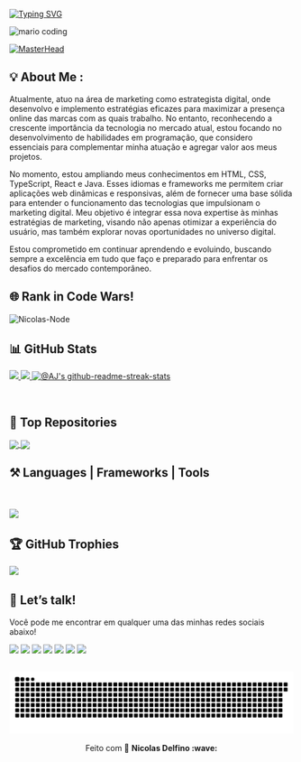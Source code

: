 <!-- Meu Nome -->
<!--<h1 align="center" >Olá! Eu sou o Nicolas Delfino! 👋</h1>-->

[![Typing SVG](https://readme-typing-svg.demolab.com?font=Sf+Pro+Display+semibold&weight=900&size=40&pause=1000&color=FFFFFF&width=600&height=60&lines=Ol%C3%A1!+Eu+sou+o+Nicolas+Delfino!+%F0%9F%91%8B)](https://git.io/typing-svg)

<!-- Banner do Mario Programando -->
![mario coding](https://i.imgur.com/1ZvVkDc.gif)

<!-- Banner do cara Programando no Quarto --> <!-- Para ativar esse Banner, é só tirar o segundo ponto depois do appspot -->
[![MasterHead](https://firebasestorage.googleapis.com/v0/b/flexi-coding.appspot..com/o/dempgi7-520f8d5f-63d4-4453-8822-dbc149ae27f8.gif?alt=media&token=91c0c7b2-93c3-4029-b011-1a8703c5730d)](https://onicolasdelfino.io)

<!-- Biografia (Tópicos) --> 
<!-- Para retomar com a Biografia em Tópico, é só organizar de acordo com o traço de tópico (-) para que ele deixe de ser um comentário e desfazer as setas. - Atualmente, atuo na área de marketing como estrategista digital, com foco no desenvolvimento de habilidades em programação, que considero essenciais no mercado atual. Estou ampliando meus conhecimentos em HTML, CSS, TypeScript, React e Java. Além disso, tenho uma grande admiração por soul e jazz. -->

<!-- Biografia (Descritiva) -->
  ## 💡 About Me :

Atualmente, atuo na área de marketing como estrategista digital, onde desenvolvo e implemento estratégias eficazes para maximizar a presença online das marcas com as quais trabalho. No entanto, reconhecendo a crescente importância da tecnologia no mercado atual, estou focando no desenvolvimento de habilidades em programação, que considero essenciais para complementar minha atuação e agregar valor aos meus projetos.

No momento, estou ampliando meus conhecimentos em HTML, CSS, TypeScript, React e Java. Esses idiomas e frameworks me permitem criar aplicações web dinâmicas e responsivas, além de fornecer uma base sólida para entender o funcionamento das tecnologias que impulsionam o marketing digital. Meu objetivo é integrar essa nova expertise às minhas estratégias de marketing, visando não apenas otimizar a experiência do usuário, mas também explorar novas oportunidades no universo digital.

Estou comprometido em continuar aprendendo e evoluindo, buscando sempre a excelência em tudo que faço e preparado para enfrentar os desafios do mercado contemporâneo.

<!-- Rank de Projetos no Code Wars -->
<div style="display: inline_block">
<h2>🌐 Rank in Code Wars!</h2>
 <img align="center" alt="Nicolas-Node" height="100" width="420" src='https://www.codewars.com/users/onicolasdelfino/badges/large'>
</div>

<!-- Status em tempo real de todos os meus Projetos ou Colaborações em Dados -->
## 📊 GitHub Stats

<div> 
  <a href="https://github.com/onicolasdelfino">
 <!-- <img height="180em" src="https://github-readme-stats.vercel.app/api?username=onicolasdelfino&show_icons=true&theme=dark&include_all_commits=true&count_private=true" />-->
    <img height="180em" src="https://github-readme-stats.vercel.app/api?username=onicolasdelfino&show_icons=true&theme=dark&include_all_commits=true&count_private=true&hide_title=false&rank_icon=github" />
  <img height="180em" src="https://github-readme-stats.vercel.app/api/top-langs/?username=onicolasdelfino&layout=compact&langs_count=6&theme=dark" />
    <img height="180em" src="https://github-readme-streak-stats.herokuapp.com?user=onicolasdelfino&theme=dark&hide_border=true&date_format=M%20j%5B%2C%20Y%5D" width="45%" alt="@AJ's github-readme-streak-stats" />
  </a>
</p>
<br/>
</div>

<!-- Fixado os Top Repositórios -->
## 📌 Top Repositories

<a href="https://github.com/onicolasdelfino/onicolasdelfino">
 <!-- <img align="center" src="https://github-readme-stats.vercel.app/api/pin/?username=onicolasdelfino&repo=github-readme-stats&theme=dark" />-->
  <img align="center" src="https://github-readme-stats.vercel.app/api/pin/?username=onicolasdelfino&repo=onicolasdelfino&theme=dark&show_owner=true" />
</a>
<a href="https://github.com/onicolasdelfino/Optimization-System-Windows-11">
  <img align="center" src="https://github-readme-stats.vercel.app/api/pin/?username=onicolasdelfino&repo=Optimization-System-Windows-11&theme=dark" />
</a>

<h2 align="display">⚒️ Languages | Frameworks | Tools</h2>
<br/>
<br/>
<div align="display">
    <img src="https://skillicons.dev/icons?i=react,nestjs,bootstrap,mui,html,css,git,github,gitlab,tailwind,vscode,androidstudio,notion,nodejs,javascript,typescript,angular,vue,express,c,codepen,cs,java,gradle,nextjs,swift,dart,flutter,firebase,docker,graphql,go,rust,python,django,postgres,mysql,sqlite,mongodb,arduino,azure,figma,blender,ai,au,ps,pr,xd" />

<!-- Linguagens que eu uso -->
<!--## 💻 My Stack

<div style="display: inline_block"><br>
  <img align="center" alt="Nicolas-Node" height="30" width="40" src='https://cdn.jsdelivr.net/gh/devicons/devicon/icons/nodejs/nodejs-original.svg'>
  <img align="center" alt="Nicolas-Nest" height="30" width="40" src="https://cdn.jsdelivr.net/gh/devicons/devicon@latest/icons/nestjs/nestjs-original.svg" />
  <img align="center" alt="Nicolas-Js" height="30" width="40" src="https://raw.githubusercontent.com/devicons/devicon/master/icons/javascript/javascript-plain.svg">
  <img align="center" alt="Nicolas-Ts" height="30" width="40" src="https://raw.githubusercontent.com/devicons/devicon/master/icons/typescript/typescript-plain.svg">
  <img align="center" alt="Nicolas-Java" height="30" width="40" src='https://cdn.jsdelivr.net/gh/devicons/devicon/icons/java/java-original.svg'>
  <img align="center" alt="Nicolas-HTML" height="30" width="40" src="https://raw.githubusercontent.com/devicons/devicon/master/icons/html5/html5-original.svg">
  <img align="center" alt="Nicolas-CSS" height="30" width="40" src="https://raw.githubusercontent.com/devicons/devicon/master/icons/css3/css3-original.svg">
  <img align="center" alt="Nicolas-Mongo" height="30" width="40" src='https://cdn.jsdelivr.net/gh/devicons/devicon/icons/mongodb/mongodb-original.svg'>
  <img align="center" alt="Nicolas-postgre" height="30" width="40" src='https://cdn.jsdelivr.net/gh/devicons/devicon/icons/postgresql/postgresql-original.svg'>
  <img align="center" alt="Nicolas-mysql" height="30" width="40" src='https://cdn.jsdelivr.net/gh/devicons/devicon/icons/mysql/mysql-original.svg'>
  <img align="center" alt="Nicolas-git" height="30" width="40" src='https://cdn.jsdelivr.net/gh/devicons/devicon/icons/git/git-original.svg'>
  <img align="center" alt="Nicolas-github" height="30" width="40" src='https://cdn.jsdelivr.net/gh/devicons/devicon/icons/github/github-original.svg'>
  <img align="center" alt="Nicolas-gitLab" height="30" width="40" src='https://cdn.jsdelivr.net/gh/devicons/devicon/icons/gitlab/gitlab-original.svg'>
</div>
  
##-->

<!-- Meios de Contato e Redes Sociais -->

## 🏆 GitHub Trophies
![](https://github-profile-trophy.vercel.app/?username=onicolasdelfino&theme=flat&no-frame=false&no-bg=true&margin-w=4)

## :speech_balloon: Let’s talk!  

Você pode me encontrar em qualquer uma das minhas redes sociais abaixo! 

<a href="https://www.linkedin.com/in/onicolasdelfino/" target="_blank"><img src="https://img.shields.io/badge/-LinkedIn-%230077B5?style=for-the-badge&logo=linkedin&logoColor=white" target="_blank"></a>
<a href="https://www.instagram.com/onicolasdelfino/" target="_blank"><img src="https://img.shields.io/badge/-Instagram-%23E4405F?style=for-the-badge&logo=instagram&logoColor=white" target="_blank"></a>
<a href="https://www.youtube.com/@onicolasdelfino" target="_blank"><img src="https://img.shields.io/badge/-YouTube-%23FF0000?style=for-the-badge&logo=youtube&logoColor=white" target="_blank"></a>
<a href="https://www.threads.net/@onicolasdelfino" target="_blank"><img src="https://img.shields.io/badge/-Threads-%235C4B8B?style=for-the-badge&logo=threads&logoColor=white" target="_blank"></a>
<a href="https://www.behance.net/nicolasdelfino2" target="_blank"><img src="https://img.shields.io/badge/-Behance-%23191919?style=for-the-badge&logo=behance&logoColor=white" target="_blank"></a>
<a href="https://twitter.com/nicolasdelfinoo" target="_blank"><img src="https://img.shields.io/badge/-Twitter-%231DA1F2?style=for-the-badge&logo=twitter&logoColor=white" target="_blank"></a>
<a href="mailto:delfinonicolas15@gmail.com" target="_blank"><img src="https://img.shields.io/badge/-Gmail-%23D14836?style=for-the-badge&logo=gmail&logoColor=white" target="_blank"></a>

##

  <!-- Animação da Cobra comendo os Commits -->
 ![Snake animation](https://github.com/onicolasdelfino/onicolasdelfino/blob/output/github-contribution-grid-snake-dark.svg)

<!-- Agradecimento ou Mensagem -->
<p align="center">Feito com 💜 <strong>Nicolas Delfino :wave: </p>
